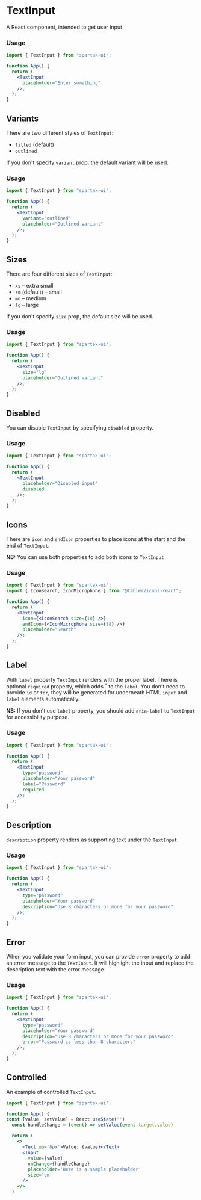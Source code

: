 # TextInput

A React component, intended to get user input

### Usage

```jsx
import { TextInput } from "spartak-ui";

function App() {
  return (
    <TextInput
      placeholder="Enter something"
    />;
  );
}
```

## Variants

There are two different styles of `TextInput`:

- `filled` (default)
- `outlined`

If you don't specify `variant` prop, the default variant will be used.

### Usage

```jsx
import { TextInput } from "spartak-ui";

function App() {
  return (
    <TextInput
      variant="outlined"
      placeholder="Outlined variant"
    />;
  );
}
```

## Sizes

There are four different sizes of `TextInput`:

- `xs` – extra small
- `sm` (default) – small
- `md` – medium
- `lg` – large

If you don't specify `size` prop, the default size will be used.

### Usage

```jsx
import { TextInput } from "spartak-ui";

function App() {
  return (
    <TextInput
      size="lg"
      placeholder="Outlined variant"
    />;
  );
}
```

## Disabled

You can disable `TextInput` by specifying `disabled` property.

### Usage

```jsx
import { TextInput } from "spartak-ui";

function App() {
  return (
    <TextInput
      placeholder="Disabled input"
      disabled
    />;
  );
}
```

## Icons

There are `icon` and `endIcon` properties to place icons at the start and the end of `TextInput`.

**NB:** You can use both properties to add both icons to `TextInput`

### Usage

```jsx
import { TextInput } from "spartak-ui";
import { IconSearch, IconMicrophone } from "@tabler/icons-react";

function App() {
  return (
    <TextInput
      icon={<IconSearch size={18} />}
      endIcon={<IconMicrophone size={18} />}
      placeholder="Search"
    />;
  );
}
```

## Label

With `label` property `TextInput` renders with the proper label. There is optional `required` property, which adds <sup>`*`</sup> to the `label`. You don't need to provide `id` or `for`, they will be generated for underneath HTML `input` and `label` elements automatically.

**NB:** If you don't use `label` property, you should add `aria-label` to `TextInput` for accessibility purpose.

### Usage

```jsx
import { TextInput } from "spartak-ui";

function App() {
  return (
    <TextInput
      type="password"
      placeholder="Your password"
      label="Password"
      required
    />;
  );
}
```

## Description

`description` property renders as supporting text under the `TextInput`.

### Usage

```jsx
import { TextInput } from "spartak-ui";

function App() {
  return (
    <TextInput
      type="password"
      placeholder="Your password"
      description="Use 8 characters or more for your password"
    />;
  );
}
```

## Error

When you validate your form input, you can provide `error` property to add an error message to the `TextInput`. It will highlight the input and replace the description text with the error message.

### Usage

```jsx
import { TextInput } from "spartak-ui";

function App() {
  return (
    <TextInput
      type="password"
      placeholder="Your password"
      description="Use 8 characters or more for your password"
      error="Password is less than 8 characters"
    />;
  );
}
```

## Controlled

An example of controlled `TextInput`.

```jsx
import { TextInput } from "spartak-ui";

function App() {
const [value, setValue] = React.useState('')
  const handleChange = (event) => setValue(event.target.value)

  return (
    <>
      <Text mb='8px'>Value: {value}</Text>
      <Input
        value={value}
        onChange={handleChange}
        placeholder='Here is a sample placeholder'
        size='sm'
      />
    </>
  )
```
